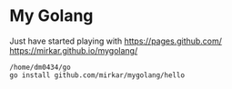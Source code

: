 # My Golang

Just have started playing with https://pages.github.com/
https://mirkar.github.io/mygolang/

```
/home/dm0434/go
go install github.com/mirkar/mygolang/hello
```


